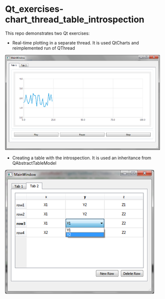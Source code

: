 # Qt_exercises-chart_thread_table_introspection
 This repo demonstrates two Qt exercises: 
 - Real-time plotting in a separate thread. It is used QtCharts and reimplemented run of QThread
 
 ![Alt text](src/ex1.png)
 
 - Сreating a table with the introspection. It is used an inheritance from QAbstractTableModel
 
 ![Alt text](./src/Ex2.png)
